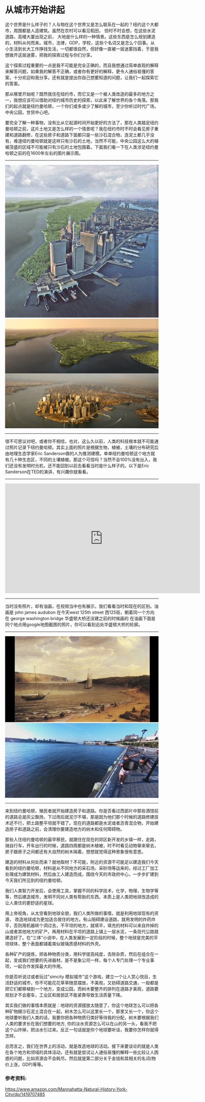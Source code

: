 # 从城市开始讲起

这个世界是什么样子的？人与物在这个世界又是怎么联系在一起的？纽约这个大都市，周围都是人造建筑。虽然在农村可以看见稻田， 但时不时会想，在这些水泥道路，高楼大厦出现之前， 大地是什么样的一种情景。这些东西是怎么规划建造的，材料从何而来。城市，法律，GDP，学校，这些个名词又是怎么个回事。从小生活到长大工作挣钱生活，一切都很自然，但好像一直被一层迷雾挡着，于是我想拨开这层迷雾，把我的探索过程与你们分享。

这个探索过程重要的一点是我不可能是完全正确的，而且我想通过简单直观的解释来解答问题，如果我的解答不正确，或者你有更好的解释，更令人通俗易懂的答案，十分欢迎和我分享。还有就是提出你自己想要知道的问题，让我们一起探索它的答案。

那从哪里开始呢？既然我住在纽约市，而它又是一个被人类改造的最多的地方之一，我想应该可以借助对纽约城市历史的探索，以此来了解世界的各个角落。那我们的起点就是纽约曼哈顿，一个你们或多或少了解的城市，至少你听过时代广场，中央公园，世贸中心吧。

要完全了解一种事物，没有比从它起源时间开始更好的方法了，那在人类踏足纽约曼哈顿之前，这片土地又是怎么样的一个情景呢？我在纽约市时不时会看见房子重建和道路翻修，在这些房子和道路下面都只是一些沙石混合物，连泥土都几乎没有，难道纽约曼哈顿就是这样只有沙石的土地，当然不可能，中央公园这么大的植被茂盛的区域不可能被只有沙石的土地包围着。下面我们看一下在人类涉足纽约曼哈顿之前的在1600年左右的图片展示图。

***

<img src="./images/manhattan_sidebyside.jpg" />
<img src="./images/manhattan_halfandhalf.jpg" />

***

很不可思议对吧，或者你不相信，也对，这么久以前，人类的科技根本就不可能通过照片记录下纽约曼哈顿。其实上面的照片是根据生物，植被，土壤的分布研究后由地理生态学家Eric Sanderson做的人为推测建模。单单纽约曼哈顿这个地方就有几十种生态区，不同的土壤植被。那这个可信吗？当然不会100%没有出入，我们还没有发明时光机，还不能回到以前去看看当时是什么样子的。以下是Eric Sanderson在TED的演讲，有兴趣你就看看。

***

<div class="videoWrapper">
	<iframe src="https://embed.ted.com/talks/eric_sanderson_pictures_new_york_before_the_city" width="640" height="360" frameborder="0" scrolling="no" webkitAllowFullScreen mozallowfullscreen allowFullScreen></iframe>
</div>

***

当时没有照片，却有油画，在视频当中也有展示，我们看看当时和现在的区别。油画是 john james audubon 在今天west 125th street 西125街，朝着同一个方向在 george washington bridge 华盛顿大桥还没建之前的时候画的 在油画下面是同个地点用google地图截图的照片，你可以看到远处华盛顿大桥的轮廓。

***

<img src="./images/125th_when_bridge_not_there_yet.png" />
<img src="./images/Piers_Google Maps.png" />

***

来到纽约曼哈顿，殖民者就开始建造房子和道路。你是否看过西部片中那些酒馆前的道路总是灰尘飘扬，下过雨后就泥泞不堪，那是因为他们那个时候的道路修建技术还不行，把土路整平坦就不错了。现在的道路都是水泥或者沥青混合物，开始建造房子和道路之前，会清理你要建造地方的树木和任何障碍物。

那些入住纽约曼哈顿的最早移民，就跟住在现在的郊区新开发的乡镇一样，走路，骑自行车，开车出行的时候，道路四周都是树木植被，时不时看见动物窜来窜去，房子跟房子之间都还有大自然的树木隔着，想想就觉得这种景象很有意思。

建造的材料从何处而来？就地取材？不可能，附近的资源不可能足以建造我们今天看到的纽约曼哈顿，材料是从不同地方的采石场，采砂场等运来的，经过工厂加工处理成为建筑材料，然后由工人建造而成，围绕今天的市政府中心，一步步扩建到今天我们所见到的纽约曼哈顿。

我们人类智力开发后，会使用工具，掌握不同的科学技术，化学，物理，生物学等等，然后建造城市，发明不同对人类有帮助的东西，本质上是人类把地球改造成的让人类住的更舒适的星球。

用上帝视角，从太空看到地球全貌，我们人类所做的事情，就是利用地球现有的资源， 改造地球成为更加适合居住的地方。有山阻碍建设道路，就用发明的炸药炸平，否则用机器转个洞过去，不平坦的地方，就填平，填充的材料可以来自炸掉的山或者其他地方的矿产。再用材料在平坦的道路上铺上一层水泥，一条现代公路就建造好了。在“三体”小说中，在人类发展到一定阶段的时候，整个地球是完美的平坦球体，整个表面都铺着类似玻璃质感材料的外壳。

各种矿产的提炼，把各种物质分类，用科学提高纯度，去除杂质，然后在组合在一起，变成我们想要的先进器材。是不是象公司一样，每个人专门处理一个专业事项，一起合作发挥最大的作用。

你是否听说过或者玩过"simcity 模拟城市"这个游戏，建立一个让人赏心悦目，生活舒适的城市，你不可能花花草草随意摆放，不美观，又妨碍道路交通，一般都是把它们都移植到一个地方，变成公园，而树木要整齐的排列在道路才美观，道路要规划才不会塞车，工业区和居民区不能紧靠导致生活质量下降。

其实我们做的事情本质就是：地球的资源摆放太随意了，你这个地球怎么可以把各种矿物跟沙石泥土混合在一起，树木怎么可以这里长一个，那里又长一个，你这个地球要听我们人类的话，我要你把各种物质归类好等待我的分配，树木要根据我们人类的要求长在我们想要的地方, 你的淡水资源怎么可以在山的另一头，看我不把这个山炸掉，把淡水引过来。反正一句话就是你个地球要听话，我要你怎样你就得怎样。

总而言之，我们在世界上的活动，就是改造地球的活动。接下来要谈论的就是人类在各个地方和领域的具体活动，还有就是尝试让人通俗易懂的解释一些比较让人困惑的问题，比如资源会不会耗尽。然后就是第二部分关于金钱和其相关的名词(物价上涨，GDP)等等。

### 参考资料:

https://www.amazon.com/Mannahatta-Natural-History-York-City/dp/1419707485

